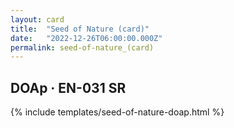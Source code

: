 ```yaml
---
layout: card
title:  "Seed of Nature (card)"
date:   "2022-12-26T06:00:00.000Z"
permalink: seed-of-nature_(card)
---
```


## DOAp &middot; EN-031 SR

{% include templates/seed-of-nature-doap.html %}
